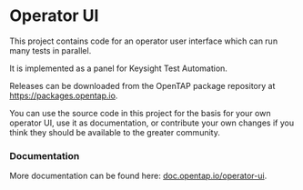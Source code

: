 # Operator UI

This project contains code for an operator user interface which can run many tests in parallel.

It is implemented as a panel for Keysight Test Automation.

Releases can be downloaded from the OpenTAP package repository at https://packages.opentap.io.

You can use the source code in this project for the basis for your own operator UI, use it as documentation, or contribute your own changes if you think they should be available to the greater community.

### Documentation

More documentation can be found here: [doc.opentap.io/operator-ui](https://doc.opentap.io/operator-panel/).
